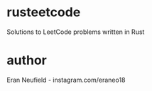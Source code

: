 # rusteetcode
Solutions to LeetCode problems written in Rust

# author

Eran Neufield - instagram.com/eraneo18